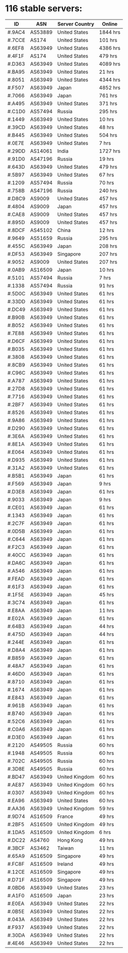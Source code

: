 # 116 stable servers:

| ID | ASN | Server Country | Online |
| ------ | ------ | ------ | ------ |
| #.9AC4 | AS53889 | United States | 1844 hrs |
| #.7CCE | AS174 | United States | 101 hrs |
| #.6EF8 | AS63949 | United States | 4386 hrs |
| #.4F1F | AS174 | United States | 479 hrs |
| #.D363 | AS63949 | United States | 4089 hrs |
| #.BA95 | AS63949 | United States | 21 hrs |
| #.8051 | AS63949 | United States | 4344 hrs |
| #.F507 | AS63949 | Japan | 4852 hrs |
| #.7066 | AS63949 | Japan | 761 hrs |
| #.A495 | AS63949 | United States | 371 hrs |
| #.C1D0 | AS57494 | Russia | 295 hrs |
| #.1449 | AS63949 | United States | 10 hrs |
| #.39CD | AS63949 | United States | 48 hrs |
| #.B445 | AS63949 | United States | 504 hrs |
| #.0E7E | AS63949 | United States | 7 hrs |
| #.29DD | AS14061 | India | 1727 hrs |
| #.91D0 | AS47196 | Russia | 19 hrs |
| #.643D | AS63949 | United States | 479 hrs |
| #.5B97 | AS63949 | United States | 67 hrs |
| #.1209 | AS57494 | Russia | 70 hrs |
| #.758B | AS47196 | Russia | 240 hrs |
| #.D8C9 | AS9009 | United States | 457 hrs |
| #.4804 | AS9009 | Japan | 457 hrs |
| #.CAE8 | AS9009 | United States | 457 hrs |
| #.895D | AS9009 | United States | 457 hrs |
| #.8DCF | AS45102 | China | 12 hrs |
| #.9649 | AS51659 | Russia | 295 hrs |
| #.455C | AS63949 | Japan | 208 hrs |
| #.DF53 | AS63949 | Singapore | 207 hrs |
| #.9052 | AS9009 | United States | 207 hrs |
| #.0AB9 | AS16509 | Japan | 10 hrs |
| #.5101 | AS57494 | Russia | 7 hrs |
| #.1338 | AS57494 | Russia | 91 hrs |
| #.5D0C | AS63949 | United States | 61 hrs |
| #.33DD | AS63949 | United States | 61 hrs |
| #.DC49 | AS63949 | United States | 61 hrs |
| #.B90B | AS63949 | United States | 61 hrs |
| #.B052 | AS63949 | United States | 61 hrs |
| #.7E88 | AS63949 | United States | 61 hrs |
| #.D6CF | AS63949 | United States | 61 hrs |
| #.B035 | AS63949 | United States | 61 hrs |
| #.3808 | AS63949 | United States | 61 hrs |
| #.8CB9 | AS63949 | United States | 61 hrs |
| #.C96C | AS63949 | United States | 61 hrs |
| #.A787 | AS63949 | United States | 61 hrs |
| #.27D8 | AS63949 | United States | 61 hrs |
| #.7716 | AS63949 | United States | 61 hrs |
| #.2BF7 | AS63949 | United States | 61 hrs |
| #.8526 | AS63949 | United States | 61 hrs |
| #.9A86 | AS63949 | United States | 61 hrs |
| #.D290 | AS63949 | United States | 61 hrs |
| #.3E6A | AS63949 | United States | 61 hrs |
| #.8E1A | AS63949 | United States | 61 hrs |
| #.E064 | AS63949 | United States | 61 hrs |
| #.D935 | AS63949 | United States | 61 hrs |
| #.31A2 | AS63949 | United States | 61 hrs |
| #.B5B1 | AS63949 | Japan | 61 hrs |
| #.F569 | AS63949 | Japan | 9 hrs |
| #.D3E8 | AS63949 | Japan | 61 hrs |
| #.9033 | AS63949 | Japan | 9 hrs |
| #.CE01 | AS63949 | Japan | 61 hrs |
| #.1343 | AS63949 | Japan | 61 hrs |
| #.2C7F | AS63949 | Japan | 61 hrs |
| #.0D5B | AS63949 | Japan | 61 hrs |
| #.C644 | AS63949 | Japan | 61 hrs |
| #.F2C3 | AS63949 | Japan | 61 hrs |
| #.40CC | AS63949 | Japan | 61 hrs |
| #.DA6C | AS63949 | Japan | 61 hrs |
| #.A546 | AS63949 | Japan | 61 hrs |
| #.FEAD | AS63949 | Japan | 61 hrs |
| #.61F3 | AS63949 | Japan | 61 hrs |
| #.1F5E | AS63949 | Japan | 45 hrs |
| #.3C74 | AS63949 | Japan | 61 hrs |
| #.E8AA | AS63949 | Japan | 11 hrs |
| #.E02A | AS63949 | Japan | 61 hrs |
| #.64B3 | AS63949 | Japan | 44 hrs |
| #.475D | AS63949 | Japan | 44 hrs |
| #.244E | AS63949 | Japan | 61 hrs |
| #.D8A4 | AS63949 | Japan | 61 hrs |
| #.B859 | AS63949 | Japan | 61 hrs |
| #.48A7 | AS63949 | Japan | 61 hrs |
| #.46D0 | AS63949 | Japan | 61 hrs |
| #.8710 | AS63949 | Japan | 61 hrs |
| #.1674 | AS63949 | Japan | 61 hrs |
| #.E843 | AS63949 | Japan | 61 hrs |
| #.961B | AS63949 | Japan | 61 hrs |
| #.B740 | AS63949 | Japan | 61 hrs |
| #.52C6 | AS63949 | Japan | 61 hrs |
| #.C0A6 | AS63949 | Japan | 61 hrs |
| #.D3E0 | AS63949 | Japan | 61 hrs |
| #.2120 | AS49505 | Russia | 60 hrs |
| #.1948 | AS49505 | Russia | 60 hrs |
| #.702C | AS49505 | Russia | 60 hrs |
| #.3D8E | AS49505 | Russia | 60 hrs |
| #.BD47 | AS63949 | United Kingdom | 60 hrs |
| #.AE87 | AS63949 | United Kingdom | 60 hrs |
| #.0307 | AS63949 | United Kingdom | 60 hrs |
| #.EA96 | AS63949 | United States | 60 hrs |
| #.AA36 | AS63949 | United Kingdom | 59 hrs |
| #.9D74 | AS16509 | France | 49 hrs |
| #.2BF5 | AS16509 | United Kingdom | 49 hrs |
| #.1DA5 | AS16509 | United Kingdom | 6 hrs |
| #.DC22 | AS4760 | Hong Kong | 49 hrs |
| #.3BCF | AS3462 | Taiwan | 11 hrs |
| #.65A9 | AS16509 | Singapore | 49 hrs |
| #.FC8F | AS16509 | Ireland | 49 hrs |
| #.12CE | AS16509 | Singapore | 49 hrs |
| #.D71F | AS16509 | Singapore | 49 hrs |
| #.0BD6 | AS63949 | United States | 23 hrs |
| #.A1F0 | AS16509 | Japan | 23 hrs |
| #.E0EA | AS63949 | United States | 22 hrs |
| #.0B5E | AS63949 | United States | 22 hrs |
| #.043A | AS63949 | United States | 22 hrs |
| #.F937 | AS63949 | United States | 22 hrs |
| #.30DA | AS63949 | United States | 22 hrs |
| #.4E46 | AS63949 | United States | 22 hrs |

